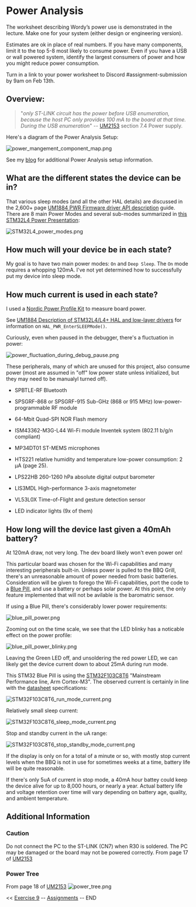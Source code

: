 # Power Analysis

The worksheet describing Wordy’s power use is demonstrated in the lecture. Make one for your
system (either design or engineering version).

Estimates are ok in place of real numbers. If you have many components, limit it to the top 5-8
most likely to consume power. Even if you have a USB or wall powered system, identify the
largest consumers of power and how you might reduce power consumption.

Turn in a link to your power worksheet to Discord #assignment-submission by 9am on Feb 13th.

## Overview:

> "_only ST-LINK circuit has the power before USB enumeration, because the host PC only provides 100 mA to the board at that time. During the USB enumeration_"
-- [UM2153](https://www.st.com/resource/en/user_manual/um2153-discovery-kit-for-iot-node-multichannel-communication-with-stm32l4-stmicroelectronics.pdf) section 7.4 Power supply.

Here's a diagram of the Power Analysis Setup:

![power_mangement_component_map.png](./images/power_mangement_component_map.png)

See my [blog](https://gojimmypi.github.io/ppk2-power-analysis/) for additional Power Analysis setup information.

## What are the different states the device can be in?

That various sleep modes (and all the other HAL details) are discussed in the 2,600+ page [UM1884 PWR Firmware driver API description](https://www.st.com/resource/en/user_manual/dm00173145-description-of-stm32l4l4-hal-and-lowlayer-drivers-stmicroelectronics.pdf) guide. There are 8 main Power Modes and several sub-modes  summarized in [this STM32L4 Power Presentation](https://www.st.com/content/ccc/resource/training/technical/product_training/ce/57/a3/86/7a/3d/4d/87/STM32L4_System_Power.pdf/files/STM32L4_System_Power.pdf/jcr:content/translations/en.STM32L4_System_Power.pdf):

![STM32L4_power_modes.png](./images/STM32L4_power_modes.png)

## How much will your device be in each state?

My goal is to have two main power modes: `On` and `Deep Sleep`. The `On` mode requires a whopping 120mA. I've not yet determined how to successfully put my device into sleep mode.

## How much current is used in each state?

I used a [Nordic Power Profile Kit](https://www.nordicsemi.com/Products/Development-hardware/Power-Profiler-Kit-2) to measure board power.

See [UM1884 Description of STM32L4/L4+ HAL and low-layer drivers](https://www.st.com/resource/en/user_manual/dm00173145-description-of-stm32l4l4-hal-and-lowlayer-drivers-stmicroelectronics.pdf) for information on `HAL_PWR_EnterSLEEPMode()`.


Curiously, even when paused in the debugger, there's a fluctuation in power:

![power_fluctuation_during_debug_pause.png](./images/power_fluctuation_during_debug_pause.png)


These peripherals, many of which are unused for this project, also consume power (most are assumed in "off" low power state unless initialized, but they may need to be manualyl turned off).

* SPBTLE-RF Bluetooth

* SPSGRF-868 or SPSGRF-915 Sub-GHz (868 or 915 MHz) low-power-programmable RF module

* 64-Mbit Quad-SPI NOR Flash memory

* ISM43362-M3G-L44 Wi-Fi module Inventek system  (802.11 b/g/n compliant)

* MP34DT01 ST-MEMS microphones

* HTS221 relative humidity and temperature low-power consumption: 2 μA  (page 25).

* LPS22HB 260-1260 hPa absolute digital output barometer

* LIS3MDL High-performance 3-axis magnetometer

* VL53L0X Time-of-Flight and gesture detection sensor

* LED indicator lights (9x of them)

## How long will the device last given a 40mAh battery?

At 120mA draw, not very long. The dev board likely won't even power on!

This particular board was chosen for the Wi-Fi capabilities and many interesting peripherals built-in. Unless power is pulled to the BBQ Grill, there's an unreasonable amount of power needed
from basic batteries. Consideration will be given to forego the Wi-Fi capabilities, port the code to a [Blue Pill](https://hackaday.com/2021/01/20/blue-pill-vs-black-pill-transitioning-from-stm32f103-to-stm32f411/), 
and use a battery or perhaps solar power. At this point, the only feature implemented that will not be avilable is the baromatric sensor.

If using a Blue Pill, there's considerably lower power requirements:

![blue_pill_power.png](./images/blue_pill_power.png)

Zooming out on the time scale, we see that the LED blinky has a noticable effect on the power profile:

![blue_pill_power_blinky.png](./images/blue_pill_power_blinky.png)

Leaving the Green LED off, and unsoldering the red power LED, we can likely get the device current down to about 25mA during run mode.

This STM32 Blue Pill is using the [STM32F103C8T6](https://www.st.com/en/microcontrollers-microprocessors/stm32f103c8.html) "Mainstream Performance line, Arm Cortex-M3". 
The observed current is certainly in line with the [datasheet](https://www.st.com/resource/en/datasheet/stm32f103c8.pdf) specifications:

![STM32F103C8T6_run_mode_current.png](./images/STM32F103C8T6_run_mode_current.png)

Relatively small sleep current:

![STM32F103C8T6_sleep_mode_current.png](./images/STM32F103C8T6_sleep_mode_current.png)

Stop and standby current in the uA range:

![STM32F103C8T6_stop_standby_mode_current.png](./images/STM32F103C8T6_stop_standby_mode_current.png) 

If the display is only on for a total of a minute or so, with mostly stop current levels when the BBQ is not in use for sometimes weeks at a time, 
battery life will be quite reasonable.

If there's only 5uA of current in stop mode, a 40mA hour battey could keep the device alive for up to 8,000 hours, or nearly a year. Actual battery life and voltage retention
over time will vary depending on battery age, quality, and ambient temperature.


## Additional Information

### Caution

Do not connect the PC to the ST-LINK (CN7) when R30 is soldered. The PC may be damaged
or the board may not be powered correctly. From page 17 of [UM2153](https://www.st.com/resource/en/user_manual/um2153-discovery-kit-for-iot-node-multichannel-communication-with-stm32l4-stmicroelectronics.pdf)

### Power Tree

From page 18 of [UM2153](https://www.st.com/resource/en/user_manual/um2153-discovery-kit-for-iot-node-multichannel-communication-with-stm32l4-stmicroelectronics.pdf)
![power_tree.png](./images/power_tree.png)


<< [Exercise 9](./Exercise_9.md) -- [Assignments](./README.md) --  END